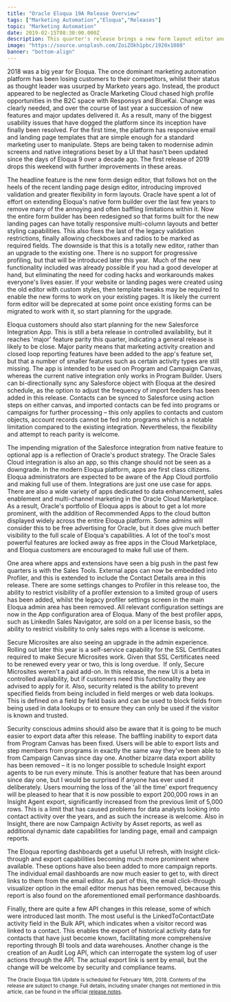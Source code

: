 ```yaml
---
title: "Oracle Eloqua 19A Release Overview"
tags: ["Marketing Automation","Eloqua","Releases"]
topic: "Marketing Automation"
date: 2019-02-15T08:30:00.000Z
description: This quarter's release brings a new form layout editor and a greater emphasis on the app marketplace. The major new features for 2019 are still to come.
image: "https://source.unsplash.com/ZoiZOkh1pbc/1920x1080"
banner: "bottom-align"
---
```

2018 was a big year for Eloqua. The once dominant marketing automation platform has been losing customers to their competitors, whilst their status as thought leader was usurped by Marketo years ago. Instead, the product appeared to be neglected as Oracle Marketing Cloud chased high profile opportunities in the B2C space with Responsys and BlueKai. Change was clearly needed, and over the course of last year a succession of new features and major updates delivered it. As a result, many of the biggest usability issues that have dogged the platform since its inception have finally been resolved. For the first time, the platform has responsive email and landing page templates that are simple enough for a standard marketing user to manipulate. Steps are being taken to modernise admin screens and native integrations beset by a UI that hasn't been updated since the days of Eloqua 9 over a decade ago. The first release of 2019 drops this weekend with further improvements in these areas.

The headline feature is the new form design editor, that follows hot on the heels of the recent landing page design editor, introducing improved validation and greater flexibility in form layouts. Oracle have spent a lot of effort on extending Eloqua's native form builder over the last few years to remove many of the annoying and often baffling limitations within it. Now the entire form builder has been redesigned so that forms built for the new landing pages can have totally responsive multi-column layouts and better styling capabilities. This also fixes the last of the legacy validation restrictions, finally allowing checkboxes and radios to be marked as required fields. The downside is that this is a totally new editor, rather than an upgrade to the existing one. There is no support for progressive profiling, but that will be introduced later this year. &nbsp;Much of the new functionality included was already possible if you had a good developer at hand, but eliminating the need for coding hacks and workarounds makes everyone's lives easier. If your website or landing pages were created using the old editor with custom styles, then template tweaks may be required to enable the new forms to work on your existing pages. It is likely the current form editor will be deprecated at some point once existing forms can be migrated to work with it, so start planning for the upgrade.

Eloqua customers should also start planning for the new Salesforce Integration App. This is still a beta release in controlled availability, but it reaches 'major' feature parity this quarter, indicating a general release is likely to be close. Major parity means that marketing activity creation and closed loop reporting features have been added to the app's feature set, but that a number of smaller features such as certain activity types are still missing. The app is intended to be used on Program and Campaign Canvas, whereas the current native integration only works in Program Builder. Users can bi-directionally sync any Salesforce object with Eloqua at the desired schedule, as the option to adjust the frequency of import feeders has been added in this release. Contacts can be synced to Salesforce using action steps on either canvas, and imported contacts can be fed into programs or campaigns for further processing – this only applies to contacts and custom objects, account records cannot be fed into programs which is a notable limitation compared to the existing integration. Nevertheless, the flexibility and attempt to reach parity is welcome.

The impending migration of the Salesforce integration from native feature to optional app is a reflection of Oracle's product strategy. The Oracle Sales Cloud integration is also an app, so this change should not be seen as a downgrade. In the modern Eloqua platform, apps are first class citizens. Eloqua administrators are expected to be aware of the App Cloud portfolio and making full use of them. Integrations are just one use case for apps. There are also a wide variety of apps dedicated to data enhancement, sales enablement and multi-channel marketing in the Oracle Cloud Marketplace. As a result, Oracle's portfolio of Eloqua apps is about to get a lot more prominent, with the addition of Recommended Apps to the cloud button displayed widely across the entire Eloqua platform. Some admins will consider this to be free advertising for Oracle, but it does give much better visibility to the full scale of Eloqua's capabilities. A lot of the tool's most powerful features are locked away as free apps in the Cloud Marketplace, and Eloqua customers are encouraged to make full use of them.

One area where apps and extensions have seen a big push in the past few quarters is with the Sales Tools. External apps can now be embedded into Profiler, and this is extended to include the Contact Details area in this release. There are some settings changes to Profiler in this release too, the ability to restrict visibility of a profiler extension to a limited group of users has been added, whilst the legacy profiler settings screen in the main Eloqua admin area has been removed. All relevant configuration settings are now in the App configuration area of Eloqua. Many of the best profiler apps, such as LinkedIn Sales Navigator, are sold on a per license basis, so the ability to restrict visibility to only sales reps with a license is welcome.

Secure Microsites are also seeing an upgrade in the admin experience. Rolling out later this year is a self-service capability for the SSL Certificates required to make Secure Microsites work. Given that SSL Certificates need to be renewed every year or two, this is long overdue. &nbsp;If only, Secure Microsites weren't a paid add-on. In this release, the new UI is a beta in controlled availability, but if customers need this functionality they are advised to apply for it. Also, security related is the ability to prevent specified fields from being included in field merges or web data lookups. This is defined on a field by field basis and can be used to block fields from being used in data lookups or to ensure they can only be used if the visitor is known and trusted.

Security conscious admins should also be aware that it is going to be much easier to export data after this release. The baffling inability to export data from Program Canvas has been fixed. Users will be able to export lists and step members from programs in exactly the same way they've been able to from Campaign Canvas since day one. Another bizarre data export ability has been removed – it is no longer possible to schedule Insight export agents to be run every minute. This is another feature that has been around since day one, but I would be surprised if anyone has ever used it deliberately. Users mourning the loss of the 'all the time' export frequency will be pleased to hear that it is now possible to export 200,000 rows in an Insight Agent export, significantly increased from the previous limit of 5,000 rows. This is a limit that has caused problems for data analysts looking into contact activity over the years, and as such the increase is welcome. Also in Insight, there are now Campaign Activity by Asset reports, as well as additional dynamic date capabilities for landing page, email and campaign reports.

The Eloqua reporting dashboards get a useful UI refresh, with Insight click-through and export capabilities becoming much more prominent where available. These options have also been added to more campaign reports. The individual email dashboards are now much easier to get to, with direct links to them from the email editor. As part of this, the email click-through visualizer option in the email editor menus has been removed, because this report is also found on the aforementioned email performance dashboards.

Finally, there are quite a few API changes in this release, some of which were introduced last month. The most useful is the LinkedToContactDate activity field in the Bulk API, which indicates when a visitor record was linked to a contact. This enables the export of historical activity data for contacts that have just become known, facilitating more comprehensive reporting through BI tools and data warehouses. Another change is the creation of an Audit Log API, which can interrogate the system log of user actions through the API. The actual export link is sent by email, but the change will be welcome by security and compliance teams.</p><small>The Oracle Eloqua 19A Update is scheduled for February 16th, 2018. Contents of the release are subject to change. Full details, including smaller changes not mentioned in this article, can be found in the official <a href="https://www.oracle.com/webfolder/technetwork/tutorials/tutorial/cloud/eloqua/releases/19A/19A-eloqua-nfs.htm">release notes</a>.</small>				
